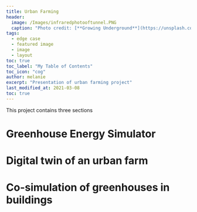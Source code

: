 ```yaml
---
title: Urban Farming
header:
  image: /Images/infraredphotooftunnel.PNG
  caption: "Photo credit: [**Growing Underground**](https://unsplash.com)"
tags:
  - edge case
  - featured image
  - image
  - layout
toc: true
toc_label: "My Table of Contents"
toc_icon: "cog"
author: melanie
excerpt: "Presentation of urban farming project"
last_modified_at: 2021-03-08
toc: true
---
```


This project contains three sections

# Greenhouse Energy Simulator

# Digital twin of an urban farm

# Co-simulation of greenhouses in buildings